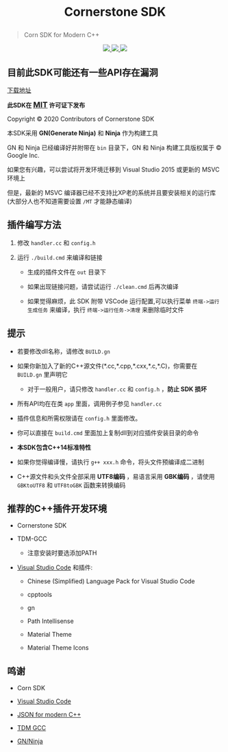 <h1>
  <p align=center>
    Cornerstone SDK
  </p>
</h1>

> Corn SDK for Modern C++

<p align=center>
  <a href="./todo.txt">
    <img src="https://img.shields.io/badge/API-99%25-important.svg" />
  </a>
  <a href="https://zh.cppreference.com">
    <img src="https://img.shields.io/badge/language-C++-informational.svg" />
  </a>
  <a href="./LICENSE">
      <img src="https://img.shields.io/badge/license-MIT-success.svg" />
  </a>
</p>

## **目前此SDK可能还有一些API存在漏洞**

[下载地址](https://github.com/Sc-Softs/CornerstoneSDK/releases)

**此SDK在 <font size="4">[MIT](./LICENSE)</font> 许可证下发布**

Copyright &copy; 2020 Contributors of Cornerstone SDK

本SDK采用 **GN(Generate Ninja)** 和 **Ninja** 作为构建工具

GN 和 Ninja 已经编译好并附带在 `bin` 目录下，GN 和 Ninja 构建工具版权属于 &copy; Google Inc.

如果您有兴趣，可以尝试将开发环境迁移到 Visual Studio 2015 或更新的 MSVC 环境上

但是，最新的 MSVC 编译器已经不支持比XP老的系统并且要安装相关的运行库(大部分人也不知道需要设置 `/MT` 才能静态编译)

## 插件编写方法

1. 修改 `handler.cc` 和 `config.h`
   
2. 运行 `./build.cmd` 来编译和链接
   
   - 生成的插件文件在 `out` 目录下
  
   - 如果出现链接问题，请尝试运行 `./clean.cmd` 后再次编译

   - 如果觉得麻烦，此 SDK 附带 VSCode 运行配置,可以执行菜单 `终端->运行生成任务` 来编译，执行 `终端->运行任务->清理` 来删除临时文件 

## 提示

- 若要修改dll名称，请修改 `BUILD.gn`

- 如果你新加入了新的C++源文件(\*.cc,\*.cpp,\*.cxx,\*.c,\*.C)，你需要在 `BUILD.gn` 里声明它

  - 对于一般用户，请只修改 `handler.cc` 和 `config.h` ，**防止 SDK 损坏**

- 所有API均在在类 `app` 里面，调用例子参见 `handler.cc`

- 插件信息和所需权限请在 `config.h` 里面修改。

- 你可以直接在 `build.cmd` 里面加上复制dll到对应插件安装目录的命令

- **本SDK包含C++14标准特性**


- 如果你觉得编译慢，请执行 `g++ xxx.h` 命令，将头文件预编译成二进制

- C++源文件和头文件全部采用 **UTF8编码** ，易语言采用 **GBK编码** ，请使用 `GBKtoUTF8` 和 `UTF8toGBK` 函数来转换编码
   
## 推荐的C++插件开发环境

- Cornerstone SDK

- TDM-GCC

  - 注意安装时要选添加PATH

- [Visual Studio Code](https://code.visualstudio.com/) 和插件:

  - Chinese (Simplified) Language Pack for Visual Studio Code

  - cpptools

  - gn

  - Path Intellisense

  - Material Theme

  - Material Theme Icons

## 鸣谢

- Corn SDK

- [Visual Studio Code](https://code.visualstudio.com/)

- [JSON for modern C++](https://github.com/nlohmann/json)

- [TDM GCC](https://jmeubank.github.io/tdm-gcc/) 

- [GN/Ninja](http://www.ninja-build.org/)
